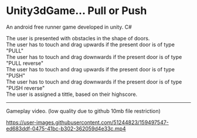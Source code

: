 # Unity3dGame... Pull or Push

An android free runner game developed in unity. C#

The user is presented with obstacles in the shape of doors. <br />
The user has to touch and drag upwards if the present door is of type "PULL" <br />
The user has to touch and drag downwards if the present door is of type "PULL reverse" <br />
The user has to touch and drag upwards if the present door is of type "PUSH" <br />
The user has to touch and drag downwards if the present door is of type "PUSH reverse" <br />
The user is assigned a tittle, based on their highscore. <br />

---
Gameplay video.
(low quality due to github 10mb file restriction)

https://user-images.githubusercontent.com/51244823/159497547-ed683ddf-0475-41bc-b302-362059d4e33c.mp4

